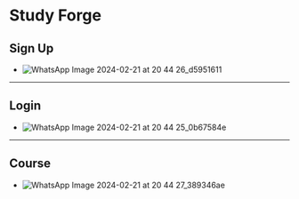 # Study Forge
## Sign Up
* ![WhatsApp Image 2024-02-21 at 20 44 26_d5951611](https://github.com/kIRTIRAJSHARMA/studyforge-1/assets/158696688/7214cc3b-8cf9-4000-b381-f48b4c41293c)
---
## Login
* ![WhatsApp Image 2024-02-21 at 20 44 25_0b67584e](https://github.com/kIRTIRAJSHARMA/studyforge-1/assets/158696688/d2c5ee54-dd0c-4561-990f-59116f34f3a4)
---
## Course
* ![WhatsApp Image 2024-02-21 at 20 44 27_389346ae](https://github.com/kIRTIRAJSHARMA/studyforge-1/assets/158696688/5ab4f6cb-d4c9-4602-89d9-4eec80260a8a)
